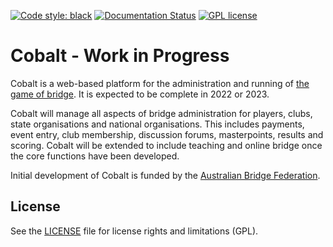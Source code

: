 [![Code style: black](https://img.shields.io/badge/code%20style-black-000000.svg)](https://github.com/psf/black)  [![Documentation Status](https://readthedocs.org/projects/cobalt-bridge/badge/?version=latest)](https://cobalt-bridge.readthedocs.io/en/latest/?badge=latest)
[![GPL license](https://img.shields.io/badge/License-GPL-blue.svg)](https://github.com/mguthrieabf/cobalt/blob/master/LICENSE)
# Cobalt - Work in Progress

Cobalt is a web-based platform for the administration and running of [the game of bridge](https://en.wikipedia.org/wiki/Contract_bridge). It is expected to be complete in 2022 or 2023.

Cobalt will manage all aspects of bridge administration for players, clubs, state organisations and national
organisations. This includes payments, event entry, club membership, discussion forums, masterpoints, results and scoring.
Cobalt will be extended to include teaching and online bridge once the core functions have been developed.

Initial development of Cobalt is funded by the [Australian Bridge Federation](http://abf.com.au).

## License

See the [LICENSE](LICENSE) file for license rights and limitations (GPL).
